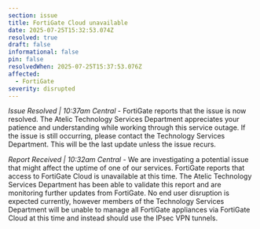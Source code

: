 ```yaml
---
section: issue
title: FortiGate Cloud unavailable
date: 2025-07-25T15:32:53.074Z
resolved: true
draft: false
informational: false
pin: false
resolvedWhen: 2025-07-25T15:37:53.076Z
affected:
  - FortiGate
severity: disrupted
---
```

*Issue Resolved | 10:37am Central* - FortiGate reports that the issue is now resolved. The Atelic Technology Services Department appreciates your patience and understanding while working through this service outage. If the issue is still occurring, please contact the Technology Services Department. This will be the last update unless the issue recurs.

*Report Received | 10:32am Central* - We are investigating a potential issue that might affect the uptime of one of our services. FortiGate reports that access to FortiGate Cloud is unavailable at this time. The Atelic Technology Services Department has been able to validate this report and are monitoring further updates from FortiGate. No end user disruption is expected currently, however members of the Technology Services Department will be unable to manage all FortiGate appliances via FortiGate Cloud at this time and instead should use the IPsec VPN tunnels.